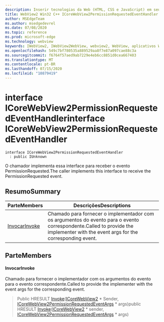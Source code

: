 ```yaml
---
description: Inserir tecnologias da Web (HTML, CSS e JavaScript) em seus aplicativos nativos com o controle WebView2 do Microsoft Edge
title: WebView2 Win32 C++ ICoreWebView2PermissionRequestedEventHandler
author: MSEdgeTeam
ms.author: msedgedevrel
ms.date: 07/08/2020
ms.topic: reference
ms.prod: microsoft-edge
ms.technology: webview
keywords: IWebView2, IWebView2WebView, webview2, WebView, aplicativos Win32, Win32, Edge, ICoreWebView2, ICoreWebView2Controller, controle do navegador, HTML Edge, ICoreWebView2PermissionRequestedEventHandler
ms.openlocfilehash: 549c7bf780535a889529aa8f7e87a097cae88c3a
ms.sourcegitcommit: f6764f57aed9ab7229e4eb6cc8851d0cea667403
ms.translationtype: MT
ms.contentlocale: pt-BR
ms.lasthandoff: 07/15/2020
ms.locfileid: "10879419"
---
```

# <span data-ttu-id="c8d4f-104">interface ICoreWebView2PermissionRequestedEventHandler</span><span class="sxs-lookup"><span data-stu-id="c8d4f-104">interface ICoreWebView2PermissionRequestedEventHandler</span></span> 

```
interface ICoreWebView2PermissionRequestedEventHandler
  : public IUnknown
```

<span data-ttu-id="c8d4f-105">O chamador implementa essa interface para receber o evento PermissionRequested.</span><span class="sxs-lookup"><span data-stu-id="c8d4f-105">The caller implements this interface to receive the PermissionRequested event.</span></span>

## <span data-ttu-id="c8d4f-106">Resumo</span><span class="sxs-lookup"><span data-stu-id="c8d4f-106">Summary</span></span>

 <span data-ttu-id="c8d4f-107">Parte</span><span class="sxs-lookup"><span data-stu-id="c8d4f-107">Members</span></span>                        | <span data-ttu-id="c8d4f-108">Descrições</span><span class="sxs-lookup"><span data-stu-id="c8d4f-108">Descriptions</span></span>
--------------------------------|---------------------------------------------
[<span data-ttu-id="c8d4f-109">Invocar</span><span class="sxs-lookup"><span data-stu-id="c8d4f-109">Invoke</span></span>](#invoke) | <span data-ttu-id="c8d4f-110">Chamado para fornecer o implementador com os argumentos do evento para o evento correspondente.</span><span class="sxs-lookup"><span data-stu-id="c8d4f-110">Called to provide the implementer with the event args for the corresponding event.</span></span>

## <span data-ttu-id="c8d4f-111">Parte</span><span class="sxs-lookup"><span data-stu-id="c8d4f-111">Members</span></span>

#### <span data-ttu-id="c8d4f-112">Invocar</span><span class="sxs-lookup"><span data-stu-id="c8d4f-112">Invoke</span></span> 

<span data-ttu-id="c8d4f-113">Chamado para fornecer o implementador com os argumentos do evento para o evento correspondente.</span><span class="sxs-lookup"><span data-stu-id="c8d4f-113">Called to provide the implementer with the event args for the corresponding event.</span></span>

> <span data-ttu-id="c8d4f-114">Public HRESULT [Invoke](#invoke)([ICoreWebView2](icorewebview2.md) \* Sender, [ICoreWebView2PermissionRequestedEventArgs](icorewebview2permissionrequestedeventargs.md) \* args)</span><span class="sxs-lookup"><span data-stu-id="c8d4f-114">public HRESULT [Invoke](#invoke)([ICoreWebView2](icorewebview2.md) \* sender, [ICoreWebView2PermissionRequestedEventArgs](icorewebview2permissionrequestedeventargs.md) \* args)</span></span>

